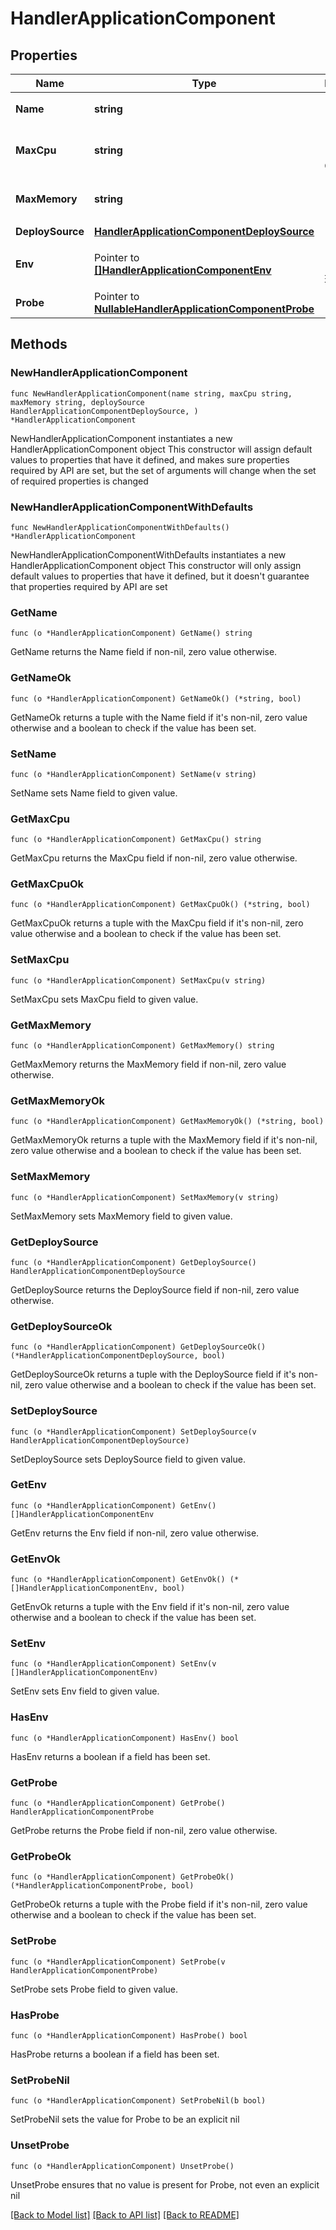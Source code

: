 # HandlerApplicationComponent

## Properties

Name | Type | Description | Notes
------------ | ------------- | ------------- | -------------
**Name** | **string** | コンポーネント名 | 
**MaxCpu** | **string** | コンポーネントの最大CPU数 | 
**MaxMemory** | **string** | コンポーネントの最大メモリ | 
**DeploySource** | [**HandlerApplicationComponentDeploySource**](HandlerApplicationComponentDeploySource.md) |  | 
**Env** | Pointer to [**[]HandlerApplicationComponentEnv**](HandlerApplicationComponentEnv.md) | コンポーネントに渡す環境変数 | [optional] 
**Probe** | Pointer to [**NullableHandlerApplicationComponentProbe**](HandlerApplicationComponentProbe.md) |  | [optional] 

## Methods

### NewHandlerApplicationComponent

`func NewHandlerApplicationComponent(name string, maxCpu string, maxMemory string, deploySource HandlerApplicationComponentDeploySource, ) *HandlerApplicationComponent`

NewHandlerApplicationComponent instantiates a new HandlerApplicationComponent object
This constructor will assign default values to properties that have it defined,
and makes sure properties required by API are set, but the set of arguments
will change when the set of required properties is changed

### NewHandlerApplicationComponentWithDefaults

`func NewHandlerApplicationComponentWithDefaults() *HandlerApplicationComponent`

NewHandlerApplicationComponentWithDefaults instantiates a new HandlerApplicationComponent object
This constructor will only assign default values to properties that have it defined,
but it doesn't guarantee that properties required by API are set

### GetName

`func (o *HandlerApplicationComponent) GetName() string`

GetName returns the Name field if non-nil, zero value otherwise.

### GetNameOk

`func (o *HandlerApplicationComponent) GetNameOk() (*string, bool)`

GetNameOk returns a tuple with the Name field if it's non-nil, zero value otherwise
and a boolean to check if the value has been set.

### SetName

`func (o *HandlerApplicationComponent) SetName(v string)`

SetName sets Name field to given value.


### GetMaxCpu

`func (o *HandlerApplicationComponent) GetMaxCpu() string`

GetMaxCpu returns the MaxCpu field if non-nil, zero value otherwise.

### GetMaxCpuOk

`func (o *HandlerApplicationComponent) GetMaxCpuOk() (*string, bool)`

GetMaxCpuOk returns a tuple with the MaxCpu field if it's non-nil, zero value otherwise
and a boolean to check if the value has been set.

### SetMaxCpu

`func (o *HandlerApplicationComponent) SetMaxCpu(v string)`

SetMaxCpu sets MaxCpu field to given value.


### GetMaxMemory

`func (o *HandlerApplicationComponent) GetMaxMemory() string`

GetMaxMemory returns the MaxMemory field if non-nil, zero value otherwise.

### GetMaxMemoryOk

`func (o *HandlerApplicationComponent) GetMaxMemoryOk() (*string, bool)`

GetMaxMemoryOk returns a tuple with the MaxMemory field if it's non-nil, zero value otherwise
and a boolean to check if the value has been set.

### SetMaxMemory

`func (o *HandlerApplicationComponent) SetMaxMemory(v string)`

SetMaxMemory sets MaxMemory field to given value.


### GetDeploySource

`func (o *HandlerApplicationComponent) GetDeploySource() HandlerApplicationComponentDeploySource`

GetDeploySource returns the DeploySource field if non-nil, zero value otherwise.

### GetDeploySourceOk

`func (o *HandlerApplicationComponent) GetDeploySourceOk() (*HandlerApplicationComponentDeploySource, bool)`

GetDeploySourceOk returns a tuple with the DeploySource field if it's non-nil, zero value otherwise
and a boolean to check if the value has been set.

### SetDeploySource

`func (o *HandlerApplicationComponent) SetDeploySource(v HandlerApplicationComponentDeploySource)`

SetDeploySource sets DeploySource field to given value.


### GetEnv

`func (o *HandlerApplicationComponent) GetEnv() []HandlerApplicationComponentEnv`

GetEnv returns the Env field if non-nil, zero value otherwise.

### GetEnvOk

`func (o *HandlerApplicationComponent) GetEnvOk() (*[]HandlerApplicationComponentEnv, bool)`

GetEnvOk returns a tuple with the Env field if it's non-nil, zero value otherwise
and a boolean to check if the value has been set.

### SetEnv

`func (o *HandlerApplicationComponent) SetEnv(v []HandlerApplicationComponentEnv)`

SetEnv sets Env field to given value.

### HasEnv

`func (o *HandlerApplicationComponent) HasEnv() bool`

HasEnv returns a boolean if a field has been set.

### GetProbe

`func (o *HandlerApplicationComponent) GetProbe() HandlerApplicationComponentProbe`

GetProbe returns the Probe field if non-nil, zero value otherwise.

### GetProbeOk

`func (o *HandlerApplicationComponent) GetProbeOk() (*HandlerApplicationComponentProbe, bool)`

GetProbeOk returns a tuple with the Probe field if it's non-nil, zero value otherwise
and a boolean to check if the value has been set.

### SetProbe

`func (o *HandlerApplicationComponent) SetProbe(v HandlerApplicationComponentProbe)`

SetProbe sets Probe field to given value.

### HasProbe

`func (o *HandlerApplicationComponent) HasProbe() bool`

HasProbe returns a boolean if a field has been set.

### SetProbeNil

`func (o *HandlerApplicationComponent) SetProbeNil(b bool)`

 SetProbeNil sets the value for Probe to be an explicit nil

### UnsetProbe
`func (o *HandlerApplicationComponent) UnsetProbe()`

UnsetProbe ensures that no value is present for Probe, not even an explicit nil

[[Back to Model list]](../README.md#documentation-for-models) [[Back to API list]](../README.md#documentation-for-api-endpoints) [[Back to README]](../README.md)


